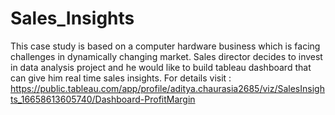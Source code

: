 # Sales_Insights
This case study is based on a computer hardware business which is facing challenges in dynamically changing market. Sales director decides to invest in data analysis project and he would like to build tableau dashboard that can give him real time sales insights. 
For details visit : https://public.tableau.com/app/profile/aditya.chaurasia2685/viz/SalesInsights_16658613605740/Dashboard-ProfitMargin
